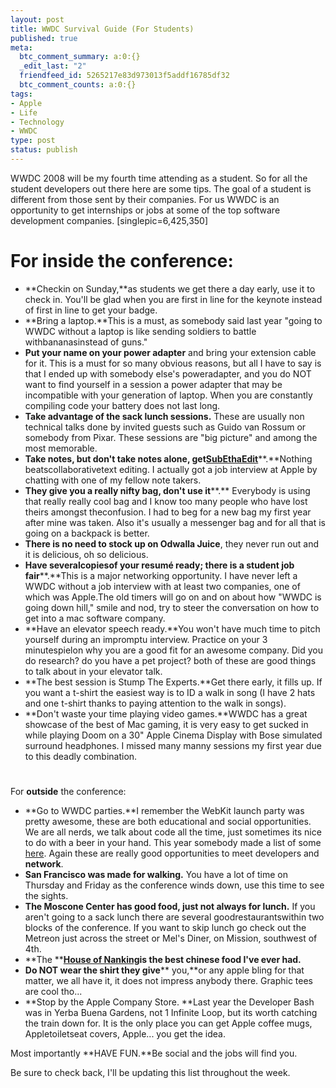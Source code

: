 ```yaml
--- 
layout: post
title: WWDC Survival Guide (For Students)
published: true
meta: 
  btc_comment_summary: a:0:{}
  _edit_last: "2"
  friendfeed_id: 5265217e83d973013f5addf16785df32
  btc_comment_counts: a:0:{}
tags: 
- Apple
- Life
- Technology
- WWDC
type: post
status: publish
---
```

WWDC 2008 will be my fourth time attending as a student. So for all the student developers out there here are some tips. The goal of a student is different from those sent by their companies. For us WWDC is an opportunity to get internships or jobs at some of the top software development companies. [singlepic=6,425,350] 

# For **inside** the conference:

  * **Checkin on Sunday,**as students we get there a day early, use it to check in. You'll be glad when you are first in line for the keynote instead of first in line to get your badge.
  * **Bring a laptop.**This is a must, as somebody said last year "going to WWDC without a laptop is like sending soldiers to battle withbananasinstead of guns."
  * **Put your name on your power adapter** and bring your extension cable for it. This is a must for so many obvious reasons, but all I have to say is that I ended up with somebody else's poweradapter, and you do NOT want to find yourself in a session a power adapter that may be incompatible with your generation of laptop. When you are constantly compiling code your battery does not last long.
  * **Take advantage of the sack lunch sessions.** These are usually non technical talks done by invited guests such as Guido van Rossum or somebody from Pixar. These sessions are "big picture" and among the most memorable.
  * **Take notes, but don't take notes alone, get**[**SubEthaEdit**](http://subethaedit.de/index.html)**.**Nothing beatscollaborativetext editing. I actually got a job interview at Apple by chatting with one of my fellow note takers.
  * **They give you a really nifty bag, don't use it****.** Everybody is using that really really cool bag and I know too many people who have lost theirs amongst theconfusion. I had to beg for a new bag my first year after mine was taken. Also it's usually a messenger bag and for all that is going on a backpack is better.
  * **There is no need to stock up on Odwalla Juice**, they never run out and it is delicious, oh so delicious.
  * **Have severalcopiesof your resumé ready; there is a student job fair****.**This is a major networking opportunity. I have never left a WWDC without a job interview with at least two companies, one of which was Apple.The old timers will go on and on about how "WWDC is going down hill," smile and nod, try to steer the conversation on how to get into a mac software company.
  * **Have an elevator speech ready.**You won't have much time to pitch yourself during an impromptu interview. Practice on your 3 minutespielon why you are a good fit for an awesome company. Did you do research? do you have a pet project? both of these are good things to talk about in your elevator talk.
  * **The best session is Stump The Experts.**Get there early, it fills up. If you want a t-shirt the easiest way is to ID a walk in song (I have 2 hats and one t-shirt thanks to paying attention to the walk in songs).
  * **Don't waste your time playing video games.**WWDC has a great showcase of the best of Mac gaming, it is very easy to get sucked in while playing Doom on a 30" Apple Cinema Display with Bose simulated surround headphones. I missed many manny sessions my first year due to this deadly combination.

# 

For **outside** the conference:

  * **Go to WWDC parties.**I remember the WebKit launch party was pretty awesome, these are both educational and social opportunities. We are all nerds, we talk about code all the time, just sometimes its nice to do with a beer in your hand. This year somebody made a list of some [here](http://upcoming.yahoo.com/tag/wwdc/). Again these are really good opportunities to meet developers and **network**.
  * **San Francisco was made for walking.** You have a lot of time on Thursday and Friday as the conference winds down, use this time to see the sights.
  * **The Moscone Center has good food, just not always for lunch.** If you aren't going to a sack lunch there are several goodrestaurantswithin two blocks of the conference. If you want to skip lunch go check out the Metreon just across the street or Mel's Diner, on Mission, southwest of 4th.
  * **The **[**House of Nanking**](http://maps.google.com/maps?f=q&hl=en&geocode=&q=house+of+nanking,san+francisco&jsv=114&sll=37.0625,-95.677068&sspn=47.972233,86.748047&ie=UTF8&cd=1&latlng=37796528,-122405360,10105956810064744082&ei=XCxJSJWUPJCqqgKH9Zi0BA)**is the best chinese food I've ever had.**
  * **Do NOT wear the shirt they give**** you,**or any apple bling for that matter, we all have it, it does not impress anybody there. Graphic tees are cool tho...
  * **Stop by the Apple Company Store. **Last year the Developer Bash was in Yerba Buena Gardens, not 1 Infinite Loop, but its worth catching the train down for. It is the only place you can get Apple coffee mugs, Appletoiletseat covers, Apple... you get the idea.

Most importantly **HAVE FUN.**Be social and the jobs will find you.

Be sure to check back, I'll be updating this list throughout the week.
